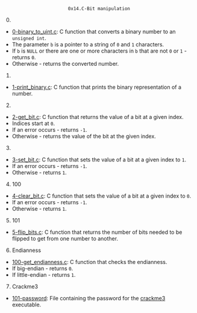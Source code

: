 							0x14.C-Bit manipulation

0.
  * [0-binary_to_uint.c](./0-binary_to_uint.c): C function that converts a binary number
  to an `unsigned int`.
  * The parameter `b` is a pointer to a string of `0` and `1` characters.
  * If `b` is `NULL` or there are one or more characters in `b` that are
  not `0` or `1` - returns `0`.
  * Otherwise - returns the converted number.

1.
  * [1-print_binary.c](./1-print_binary.c): C function that prints the binary representation
  of a number.

2.
  * [2-get_bit.c](./2-get_bit.c): C function that returns the value of a bit at a
  given index.
  * Indices start at `0`.
  * If an error occurs - returns `-1`.
  * Otherwise - returns the value of the bit at the given index.

3.
  * [3-set_bit.c](./3-set_bit.c): C function that sets the value of a bit at a given index
  to `1`.
  * If an error occurs - returns `-1`.
  * Otherwise - returns `1`.

4. 100
  * [4-clear_bit.c](./4-clear_bit.c): C function that sets the value of a bit at
  a given index to `0`.
  * If an error occurs - returns `-1`.
  * Otherwise - returns `1`.

5. 101
  * [5-flip_bits.c](./5-flip_bits.c): C function that returns the number of bits needed
  to be flipped to get from one number to another.

6. Endianness
  * [100-get_endianness.c](./100-get_endianness.c): C function that checks the endianness.
  * If big-endian - returns `0`.
  * If little-endian - returns `1`.

7. Crackme3
  * [101-password](./101-password): File containing the password for the
  [crackme3](https://github.com/holbertonschool/0x13.c) executable.
